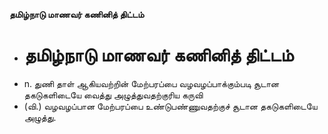 **தமிழ்நாடு மாணவர் கணினித் திட்டம்**
- # தமிழ்நாடு மாணவர் கணினித் திட்டம்
- n. துணி தாள் ஆகியவற்றின் மேற்பரப்பை வழவழப்பாக்கும்படி சூடான தகடுகளிடையே வைத்து அழுத்துவதற்குரிய கருவி
- (வி.) வழவழப்பான மேற்பரப்பை உண்டுபண்ணுவதற்குச் சூடான தகடுகளிடையே அழுத்து.

